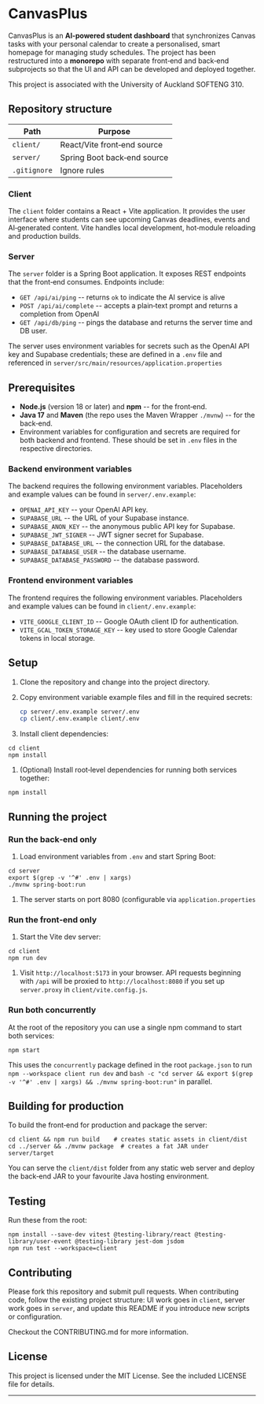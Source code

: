 # CanvasPlus

CanvasPlus is an **AI‑powered student dashboard** that synchronizes
Canvas tasks with your personal calendar to create a personalised, smart
homepage for managing study schedules. The project has been restructured
into a **monorepo** with separate front‑end and back‑end subprojects so
that the UI and API can be developed and deployed together.

This project is associated with the University of Auckland SOFTENG 310.

## Repository structure

| Path         | Purpose                     |
| ------------ | --------------------------- |
| `client/`    | React/Vite front‑end source |
| `server/`    | Spring Boot back‑end source |
| `.gitignore` | Ignore rules                |

### Client

The `client` folder contains a React + Vite application. It provides the
user interface where students can see upcoming Canvas deadlines, events
and AI‑generated content. Vite handles local development, hot‑module
reloading and production builds.

### Server

The `server` folder is a Spring Boot application. It exposes REST
endpoints that the front‑end consumes. Endpoints include:

- `GET /api/ai/ping` -- returns `ok` to indicate the AI service is
  alive
- `POST /api/ai/complete` -- accepts a plain‑text prompt and returns a
  completion from
  OpenAI
- `GET /api/db/ping` -- pings the database and returns the server time
  and DB
  user.

The server uses environment variables for secrets such as the OpenAI API
key and Supabase credentials; these are defined in a `.env` file and
referenced in
`server/src/main/resources/application.properties`

## Prerequisites

- **Node.js** (version 18 or later) and **npm** -- for the front‑end.
- **Java 17** and **Maven** (the repo uses the Maven Wrapper `./mvnw`)
  -- for the back‑end.
- Environment variables for configuration and secrets are required for both backend and frontend. These should be set in `.env` files in the respective directories.

### Backend environment variables

The backend requires the following environment variables. Placeholders and example values can be found in `server/.env.example`:

- `OPENAI_API_KEY` -- your OpenAI API key.
- `SUPABASE_URL` -- the URL of your Supabase instance.
- `SUPABASE_ANON_KEY` -- the anonymous public API key for Supabase.
- `SUPABASE_JWT_SIGNER` -- JWT signer secret for Supabase.
- `SUPABASE_DATABASE_URL` -- the connection URL for the database.
- `SUPABASE_DATABASE_USER` -- the database username.
- `SUPABASE_DATABASE_PASSWORD` -- the database password.

### Frontend environment variables

The frontend requires the following environment variables. Placeholders and example values can be found in `client/.env.example`:

- `VITE_GOOGLE_CLIENT_ID` -- Google OAuth client ID for authentication.
- `VITE_GCAL_TOKEN_STORAGE_KEY` -- key used to store Google Calendar tokens in local storage.

## Setup

1. Clone the repository and change into the project directory.

2. Copy environment variable example files and fill in the required secrets:

    ```bash
    cp server/.env.example server/.env
    cp client/.env.example client/.env
    ```

3. Install client dependencies:

<!-- -->

    cd client
    npm install

1. (Optional) Install root‑level dependencies for running both services
    together:

<!-- -->

    npm install

## Running the project

### Run the back‑end only

1. Load environment variables from `.env` and start Spring Boot:

<!-- -->

    cd server
    export $(grep -v '^#' .env | xargs)
    ./mvnw spring-boot:run

1. The server starts on port 8080 (configurable via
    `application.properties`

### Run the front‑end only

1. Start the Vite dev server:

<!-- -->

    cd client
    npm run dev

1. Visit `http://localhost:5173` in your browser. API requests
    beginning with `/api` will be proxied to `http://localhost:8080` if
    you set up `server.proxy` in `client/vite.config.js`.

### Run both concurrently

At the root of the repository you can use a single npm command to start
both services:

    npm start

This uses the `concurrently` package defined in the root `package.json`
to run `npm --workspace client run dev` and
`bash -c "cd server && export $(grep -v '^#' .env | xargs) && ./mvnw spring-boot:run"`
in parallel.

## Building for production

To build the front‑end for production and package the server:

    cd client && npm run build    # creates static assets in client/dist
    cd ../server && ./mvnw package  # creates a fat JAR under server/target

You can serve the `client/dist` folder from any static web server and
deploy the back‑end JAR to your favourite Java hosting environment.

## Testing

Run these from the root:

    npm install --save-dev vitest @testing-library/react @testing-library/user-event @testing-library jest-dom jsdom
    npm run test --workspace=client

## Contributing

Please fork this repository and submit pull requests. When contributing
code, follow the existing project structure: UI work goes in `client`,
server work goes in `server`, and update this README if you introduce
new scripts or configuration.

Checkout the CONTRIBUTING.md for more information.

## License

This project is licensed under the MIT License. See the included LICENSE file for details.

------------------------------------------------------------------------
